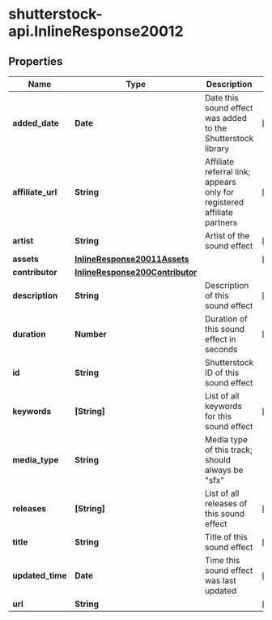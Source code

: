 # shutterstock-api.InlineResponse20012

## Properties
Name | Type | Description | Notes
------------ | ------------- | ------------- | -------------
**added_date** | **Date** | Date this sound effect was added to the Shutterstock library | [optional] 
**affiliate_url** | **String** | Affiliate referral link; appears only for registered affiliate partners | [optional] 
**artist** | **String** | Artist of the sound effect | [optional] 
**assets** | [**InlineResponse20011Assets**](InlineResponse20011Assets.md) |  | [optional] 
**contributor** | [**InlineResponse200Contributor**](InlineResponse200Contributor.md) |  | 
**description** | **String** | Description of this sound effect | [optional] 
**duration** | **Number** | Duration of this sound effect in seconds | [optional] 
**id** | **String** | Shutterstock ID of this sound effect | 
**keywords** | **[String]** | List of all keywords for this sound effect | [optional] 
**media_type** | **String** | Media type of this track; should always be \"sfx\" | 
**releases** | **[String]** | List of all releases of this sound effect | [optional] 
**title** | **String** | Title of this sound effect | [optional] 
**updated_time** | **Date** | Time this sound effect was last updated | [optional] 
**url** | **String** |  | [optional] 


